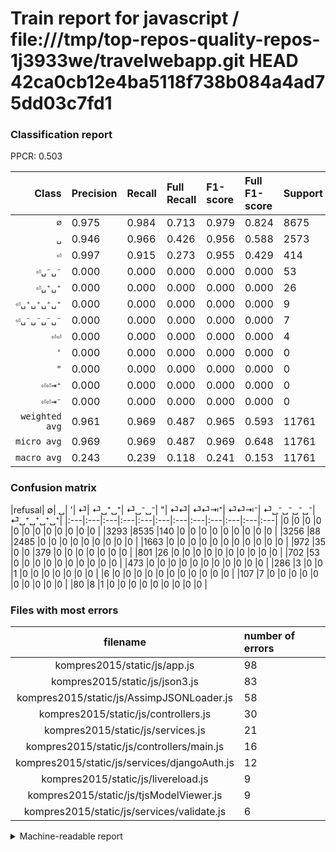 # Train report for javascript / file:///tmp/top-repos-quality-repos-1j3933we/travelwebapp.git HEAD 42ca0cb12e4ba5118f738b084a4ad75dd03c7fd1

### Classification report

PPCR: 0.503

| Class | Precision | Recall | Full Recall | F1-score | Full F1-score | Support | Full Support | PPCR |
|------:|:----------|:-------|:------------|:---------|:---------|:--------|:-------------|:-----|
| `∅` | 0.975| 0.984| 0.713| 0.979| 0.824| 8675| 11968| 0.725 |
| `␣` | 0.946| 0.966| 0.426| 0.956| 0.588| 2573| 5829| 0.441 |
| `⏎` | 0.997| 0.915| 0.273| 0.955| 0.429| 414| 1386| 0.299 |
| `⏎␣⁻␣⁻` | 0.000| 0.000| 0.000| 0.000| 0.000| 53| 755| 0.070 |
| `⏎␣⁺␣⁺` | 0.000| 0.000| 0.000| 0.000| 0.000| 26| 827| 0.031 |
| `⏎␣⁺␣⁺␣⁺␣⁺` | 0.000| 0.000| 0.000| 0.000| 0.000| 9| 89| 0.101 |
| `⏎␣⁻␣⁻␣⁻␣⁻` | 0.000| 0.000| 0.000| 0.000| 0.000| 7| 114| 0.061 |
| `⏎⏎` | 0.000| 0.000| 0.000| 0.000| 0.000| 4| 290| 0.014 |
| `'` | 0.000| 0.000| 0.000| 0.000| 0.000| 0| 1663| 0.000 |
| `"` | 0.000| 0.000| 0.000| 0.000| 0.000| 0| 473| 0.000 |
| `⏎⏎⇥⁺` | 0.000| 0.000| 0.000| 0.000| 0.000| 0| 6| 0.000 |
| `⏎⏎⇥⁻` | 0.000| 0.000| 0.000| 0.000| 0.000| 0| 0| 0.000 |
| `weighted avg` | 0.961| 0.969| 0.487| 0.965| 0.593| 11761| 23400| 0.503 |
| `micro avg` | 0.969| 0.969| 0.487| 0.969| 0.648| 11761| 23400| 0.503 |
| `macro avg` | 0.243| 0.239| 0.118| 0.241| 0.153| 11761| 23400| 0.503 |

### Confusion matrix

|refusal|  ∅| ␣| '| ⏎| ⏎␣⁺␣⁺| ⏎␣⁻␣⁻| "| ⏎⏎| ⏎⏎⇥⁺| ⏎⏎⇥⁻| ⏎␣⁻␣⁻␣⁻␣⁻| ⏎␣⁺␣⁺␣⁺␣⁺| 
|:---|:---|:---|:---|:---|:---|:---|:---|:---|:---|:---|:---|
|0 |0 |0 |0 |0 |0 |0 |0 |0 |0 |0 |0 |
|3293 |8535 |140 |0 |0 |0 |0 |0 |0 |0 |0 |0 |
|3256 |88 |2485 |0 |0 |0 |0 |0 |0 |0 |0 |0 |
|1663 |0 |0 |0 |0 |0 |0 |0 |0 |0 |0 |0 |
|972 |35 |0 |0 |379 |0 |0 |0 |0 |0 |0 |0 |
|801 |26 |0 |0 |0 |0 |0 |0 |0 |0 |0 |0 |
|702 |53 |0 |0 |0 |0 |0 |0 |0 |0 |0 |0 |
|473 |0 |0 |0 |0 |0 |0 |0 |0 |0 |0 |0 |
|286 |3 |0 |0 |1 |0 |0 |0 |0 |0 |0 |0 |
|6 |0 |0 |0 |0 |0 |0 |0 |0 |0 |0 |0 |
|107 |7 |0 |0 |0 |0 |0 |0 |0 |0 |0 |0 |
|80 |8 |1 |0 |0 |0 |0 |0 |0 |0 |0 |0 |

### Files with most errors

| filename | number of errors|
|:----:|:-----|
| kompres2015/static/js/app.js | 98 |
| kompres2015/static/js/json3.js | 83 |
| kompres2015/static/js/AssimpJSONLoader.js | 58 |
| kompres2015/static/js/controllers.js | 30 |
| kompres2015/static/js/services.js | 21 |
| kompres2015/static/js/controllers/main.js | 16 |
| kompres2015/static/js/services/djangoAuth.js | 12 |
| kompres2015/static/js/livereload.js | 9 |
| kompres2015/static/js/tjsModelViewer.js | 9 |
| kompres2015/static/js/services/validate.js | 6 |

<details>
    <summary>Machine-readable report</summary>
```json
{
  "cl_report": {"\"": {"f1-score": 0.0, "precision": 0.0, "recall": 0.0, "support": 0}, "\u0027": {"f1-score": 0.0, "precision": 0.0, "recall": 0.0, "support": 0}, "macro avg": {"f1-score": 0.24082991439745072, "precision": 0.2432121743441613, "recall": 0.23875994060442643, "support": 11761}, "micro avg": {"f1-score": 0.9692203043958847, "precision": 0.9692203043958847, "recall": 0.9692203043958847, "support": 11761}, "weighted avg": {"f1-score": 0.9651154344557695, "precision": 0.9612079397325671, "recall": 0.9692203043958847, "support": 11761}, "\u2205": {"f1-score": 0.9793459552495697, "precision": 0.9748715019988577, "recall": 0.9838616714697407, "support": 8675}, "\u23ce": {"f1-score": 0.9546599496221662, "precision": 0.9973684210526316, "recall": 0.9154589371980676, "support": 414}, "\u23ce\u23ce": {"f1-score": 0.0, "precision": 0.0, "recall": 0.0, "support": 4}, "\u23ce\u23ce\u21e5\u207a": {"f1-score": 0.0, "precision": 0.0, "recall": 0.0, "support": 0}, "\u23ce\u23ce\u21e5\u207b": {"f1-score": 0.0, "precision": 0.0, "recall": 0.0, "support": 0}, "\u23ce\u2423\u207a\u2423\u207a": {"f1-score": 0.0, "precision": 0.0, "recall": 0.0, "support": 26}, "\u23ce\u2423\u207a\u2423\u207a\u2423\u207a\u2423\u207a": {"f1-score": 0.0, "precision": 0.0, "recall": 0.0, "support": 9}, "\u23ce\u2423\u207b\u2423\u207b": {"f1-score": 0.0, "precision": 0.0, "recall": 0.0, "support": 53}, "\u23ce\u2423\u207b\u2423\u207b\u2423\u207b\u2423\u207b": {"f1-score": 0.0, "precision": 0.0, "recall": 0.0, "support": 7}, "\u2423": {"f1-score": 0.9559530678976726, "precision": 0.9463061690784463, "recall": 0.965798678585309, "support": 2573}},
  "cl_report_full": {"\"": {"f1-score": 0.0, "precision": 0.0, "recall": 0.0, "support": 473}, "\u0027": {"f1-score": 0.0, "precision": 0.0, "recall": 0.0, "support": 1663}, "macro avg": {"f1-score": 0.1533965721926526, "precision": 0.2432121743441613, "recall": 0.11774310031806302, "support": 23400}, "micro avg": {"f1-score": 0.6483888399078523, "precision": 0.9692203043958847, "recall": 0.4871367521367521, "support": 23400}, "weighted avg": {"f1-score": 0.5931451852169634, "precision": 0.7934031379085273, "recall": 0.4871367521367521, "support": 23400}, "\u2205": {"f1-score": 0.8237224340105197, "precision": 0.9748715019988577, "recall": 0.7131517379679144, "support": 11968}, "\u23ce": {"f1-score": 0.42921857304643257, "precision": 0.9973684210526316, "recall": 0.27344877344877344, "support": 1386}, "\u23ce\u23ce": {"f1-score": 0.0, "precision": 0.0, "recall": 0.0, "support": 290}, "\u23ce\u23ce\u21e5\u207a": {"f1-score": 0.0, "precision": 0.0, "recall": 0.0, "support": 6}, "\u23ce\u23ce\u21e5\u207b": {"f1-score": 0.0, "precision": 0.0, "recall": 0.0, "support": 0}, "\u23ce\u2423\u207a\u2423\u207a": {"f1-score": 0.0, "precision": 0.0, "recall": 0.0, "support": 827}, "\u23ce\u2423\u207a\u2423\u207a\u2423\u207a\u2423\u207a": {"f1-score": 0.0, "precision": 0.0, "recall": 0.0, "support": 89}, "\u23ce\u2423\u207b\u2423\u207b": {"f1-score": 0.0, "precision": 0.0, "recall": 0.0, "support": 755}, "\u23ce\u2423\u207b\u2423\u207b\u2423\u207b\u2423\u207b": {"f1-score": 0.0, "precision": 0.0, "recall": 0.0, "support": 114}, "\u2423": {"f1-score": 0.5878178592548787, "precision": 0.9463061690784463, "recall": 0.42631669240006864, "support": 5829}},
  "ppcr": 0.5026068376068376
}
```
</details>
